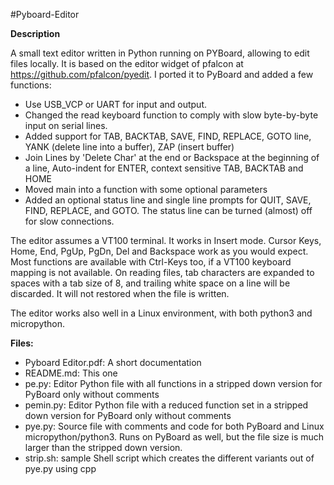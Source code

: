 #Pyboard-Editor

**Description**

A small text editor written in Python running on PYBoard, allowing to edit files locally. It is based on the editor widget of pfalcon at https://github.com/pfalcon/pyedit. I ported it to PyBoard and added a few functions:

- Use USB_VCP or UART for input and output.
- Changed the read keyboard function to comply with slow byte-by-byte input on serial lines.
- Added support for TAB, BACKTAB, SAVE, FIND, REPLACE, GOTO line, YANK (delete line into a buffer), ZAP (insert buffer)
- Join Lines by 'Delete Char' at the end or Backspace at the beginning of a line, Auto-indent for ENTER, context sensitive TAB, BACKTAB and HOME
- Moved main into a function with some optional parameters
- Added an optional status line and single line prompts for QUIT, SAVE, FIND, REPLACE, and GOTO. 
  The status line can be turned (almost) off for slow connections.

The editor assumes a VT100 terminal. It works in Insert mode. Cursor Keys, Home, End, PgUp, PgDn, Del and Backspace work as you would expect. Most functions are available with Ctrl-Keys too, if a VT100 keyboard mapping is not available. On reading files, tab characters are expanded to spaces with a tab size of 8, and trailing white space on a line will be discarded. It will not restored when the file is written.

The editor works also well in a Linux environment, with both python3 and micropython.

**Files:**

- Pyboard Editor.pdf: A short documentation
- README.md: This one
- pe.py: Editor Python file with all functions in a stripped down version for PyBoard only without comments
- pemin.py: Editor Python file with a reduced function set in a stripped down version for PyBoard only without comments
- pye.py: Source file with comments and code for both PyBoard and Linux micropython/python3. Runs on PyBoard as well, but the file size is much larger than the stripped down version.
- strip.sh: sample Shell script which creates the different variants out of pye.py using cpp

